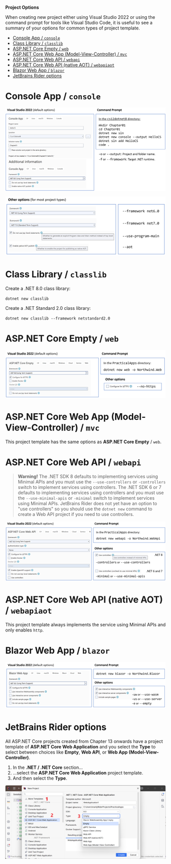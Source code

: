 **Project Options**

When creating new project either using Visual Studio 2022 or using the command prompt for tools like Visual Studio Code, it is useful to see a summary of your options for common types of project template.

- [Console App / `console`](#console-app--console)
- [Class Library / `classlib`](#class-library--classlib)
- [ASP.NET Core Empty / `web`](#aspnet-core-empty--web)
- [ASP.NET Core Web App (Model-View-Controller) / `mvc`](#aspnet-core-web-app-model-view-controller--mvc)
- [ASP.NET Core Web API / `webapi`](#aspnet-core-web-api--webapi)
- [ASP.NET Core Web API (native AOT) / `webapiaot`](#aspnet-core-web-api-native-aot--webapiaot)
- [Blazor Web App / `blazor`](#blazor-web-app--blazor)
- [JetBrains Rider options](#jetbrains-rider-options)

# Console App / `console`

![Console App default options](assets/B19586_01_Projects_01.png)

![Other common options](assets/B19586_01_Projects_02.png)

# Class Library / `classlib`

Create a .NET 8.0 class library:

`dotnet new classlib`

Create a .NET Standard 2.0 class library:

`dotnet new classlib --framework netstandard2.0`

# ASP.NET Core Empty / `web`

![ASP.NET Core Empty default options](assets/B19586_01_Projects_03.png)

# ASP.NET Core Web App (Model-View-Controller) / `mvc`

This project template has the same options as **ASP.NET Core Empty** / `web`.

# ASP.NET Core Web API / `webapi`

> **Warning!** The .NET SDK 8 defaults to implementing services using Minimal APIs and you must use the `--use-controllers` or `-controllers` switch to implement services using controllers. The .NET SDK 6 or 7 defaults to implementing services using controllers and you must use the `--use-minimal-apis` or `-minimal` switch to implement services using Minimal APIs. JetBrains Rider does not yet have an option to "use controllers" so you should use the `dotnet new` command to create a Web API project if you need to use controllers.

![ASP.NET Core Web API default options](assets/B19586_01_Projects_04.png)

# ASP.NET Core Web API (native AOT) / `webapiaot`

This project template always implements the service using Minimal APIs and only enables `http`.

# Blazor Web App / `blazor`

![ASP.NET Core Web default options](assets/B19586_01_Projects_05.png)

# JetBrains Rider options

All ASP.NET Core projects created from Chapter 13 onwards have a project template of **ASP.NET Core Web Application** and you select the **Type** to select between choices like **Empty**, **Web API**, or **Web App (Model-View-Controller)**.

1. In the **.NET / .NET Core** section...
2. ...select the **ASP.NET Core Web Application** project template.
3. And then select the **Type**.

![JetBrains Rider types for ASP.NET Core projects](assets/B19586_01_Projects_06.png)

